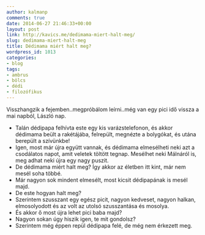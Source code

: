 ```yaml
---
author: kalmanp
comments: true
date: 2014-06-27 21:46:33+00:00
layout: post
link: http://kavics.me/dedimama-miert-halt-meg/
slug: dedimama-miert-halt-meg
title: Dédimama miért halt meg?
wordpress_id: 1013
categories:
- blog
tags:
- ambrus
- bölcs
- dédi
- filozófikus
---
```


Visszhangzik a fejemben..megpróbálom leírni..még van egy pici idő vissza a mai napból, László nap.
- Talán dédipapa felhívta este egy kis varázstelefonon, és akkor dédimama beült a rakétájába, felrepült, megnézte a bolygókat, és utána berepült a szívünkbe!
- Igen, most már újra együtt vannak, és dédimama elmesélheti neki azt a csodálatos napot, amit veletek töltött tegnap. Mesélhet neki Málnáról is, meg adhat neki újra egy nagy puszit.
- De dédimama miért halt meg? Így akkor az életben itt kint, már nem mesél soha többé.
- Már nagyon sok mindent elmesélt, most kicsit dédipapának is mesél majd.
- De este hogyan halt meg?
- Szerintem szusszant egy egész picit, nagyon kedveset, nagyon halkan, elmosolyodott és az volt az utolsó szusszantása és mosolya.
- És akkor ő most újra lehet pici baba majd?
- Nagyon sokan úgy hiszik igen, te mit gondolsz?
- Szerintem még éppen repül dédipapa felé, de még nem érkezett meg.
